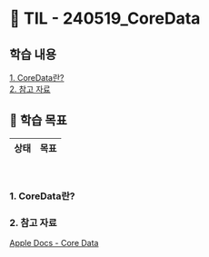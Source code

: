 # 📝 TIL - 240519_CoreData

## 학습 내용
[1. CoreData란?](#1-CoreData란?)</br>
[2. 참고 자료](#2-참고-자료)</br>

## 🎯 학습 목표
|상태|목표|
|---|---|

</br>

### 1. CoreData란?

### 2. 참고 자료
[Apple Docs - Core Data](https://developer.apple.com/documentation/coredata)</br>
